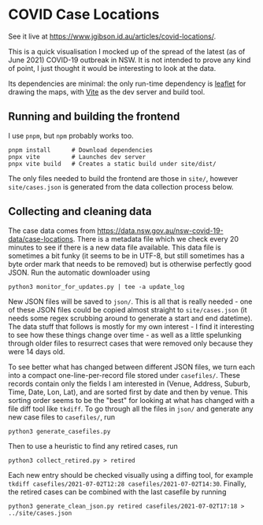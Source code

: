 # COVID Case Locations

See it live at <https://www.jgibson.id.au/articles/covid-locations/>.

This is a quick visualisation I mocked up of the spread of the latest (as of June 2021) COVID-19 outbreak in NSW.
It is not intended to prove any kind of point, I just thought it would be interesting to look at the data.

Its dependencies are minimal: the only run-time dependency is [leaflet](https://leafletjs.com/) for drawing the maps,
with [Vite](https://vitejs.dev) as the dev server and build tool.


## Running and building the frontend

I use `pnpm`, but `npm` probably works too.

    pnpm install      # Download dependencies
    pnpx vite         # Launches dev server
    pnpx vite build   # Creates a static build under site/dist/

The only files needed to build the frontend are those in `site/`, however `site/cases.json` is generated from the data collection process below.


## Collecting and cleaning data

The case data comes from <https://data.nsw.gov.au/nsw-covid-19-data/case-locations>.
There is a metadata file which we check every 20 minutes to see if there is a new data file available.
This data file is sometimes a bit funky (it seems to be in UTF-8, but still sometimes has a byte order mark that needs to be removed) but is otherwise perfectly good JSON.
Run the automatic downloader using

    python3 monitor_for_updates.py | tee -a update_log

New JSON files will be saved to `json/`. This is all that is really needed - one of these JSON files could be copied almost straight to `site/cases.json` (it needs some
regex scrubbing around to generate a start and end datetime). The data stuff that follows is mostly for my own interest - I find it interesting to see how these things
change over time - as well as a little spelunking through older files to resurrect cases that were removed only because they were 14 days old.

To see better what has changed between different JSON files, we turn each into a compact one-line-per-record file stored under `casefiles/`. These records contain only
the fields I am interested in (Venue, Address, Suburb, Time, Date, Lon, Lat), and are sorted first by date and then by venue. This sorting order seems to be the "best"
for looking at what has changed with a file diff tool like `tkdiff`. To go through all the files in `json/` and generate any new case files to `casefiles/`, run

    python3 generate_casefiles.py

Then to use a heuristic to find any retired cases, run

    python3 collect_retired.py > retired

Each new entry should be checked visually using a diffing tool, for example `tkdiff casefiles/2021-07-02T12:28 casefiles/2021-07-02T14:30`.
Finally, the retired cases can be combined with the last casefile by running

    python3 generate_clean_json.py retired casefiles/2021-07-02T17:18 > ../site/cases.json

